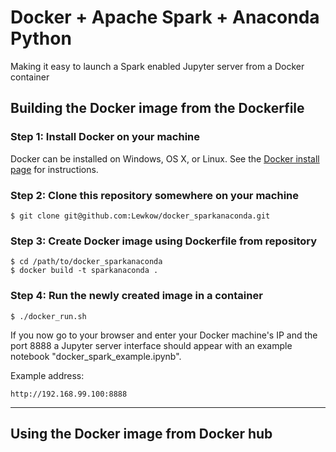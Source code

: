 # Docker + Apache Spark + Anaconda Python
Making it easy to launch a Spark enabled Jupyter server from a Docker container

## Building the Docker image from the Dockerfile

### Step 1: Install Docker on your machine
Docker can be installed on Windows, OS X, or Linux.
See the [Docker install page](https://docs.docker.com/engine/installation/) for instructions.

### Step 2: Clone this repository somewhere on your machine

```
$ git clone git@github.com:Lewkow/docker_sparkanaconda.git
```

### Step 3: Create Docker image using Dockerfile from repository

```
$ cd /path/to/docker_sparkanaconda
$ docker build -t sparkanaconda .
````

### Step 4: Run the newly created image in a container

```
$ ./docker_run.sh
```

If you now go to your browser and enter your Docker machine's IP and the port 8888 a Jupyter server interface should appear with an example notebook "docker_spark_example.ipynb".

Example address:

```
http://192.168.99.100:8888
```

***

## Using the Docker image from Docker hub
